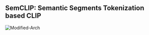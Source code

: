 ## SemCLIP: Semantic Segments Tokenization based CLIP

![Modified-Arch](https://github.com/hunarbatra/SSaVA/blob/main/SemCLIP/assets/semclip-arch.png)
